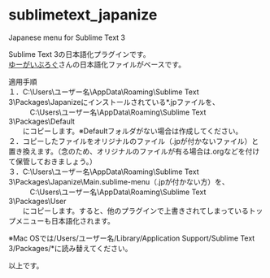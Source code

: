 sublimetext_japanize
====================

Japanese menu for Sublime Text 3  
  
Sublime Text 3の日本語化プラグインです。  
[ゆーがいぶろぐ](http://blog.huwy.org/article/292827228.html)さんの日本語化ファイルがベースです。  
  
適用手順  
１．C:\Users\ユーザー名\AppData\Roaming\Sublime Text 3\Packages\Japanizeにインストールされている*.jpファイルを、  
 　　　C:\Users\ユーザー名\AppData\Roaming\Sublime Text 3\Packages\Default  
　　にコピーします。※Defaultフォルダがない場合は作成してください。  
２．コピーしたファイルをオリジナルのファイル（.jpが付かないファイル）と置き換えます。（念のため、オリジナルのファイルが有る場合は.orgなどを付けて保管しておきましょう。）  
３．C:\Users\ユーザー名\AppData\Roaming\Sublime Text 3\Packages\Japanize\Main.sublime-menu（.jpが付かない方）を、  
 　　　C:\Users\ユーザー名\AppData\Roaming\Sublime Text 3\Packages\User  
　　にコピーします。すると、他のプラグインで上書きされてしまっているトップメニューも日本語化されます。  

※Mac OSでは/Users/ユーザー名/Library/Application Support/Sublime Text 3/Packages/*に読み替えてください。  

以上です。  